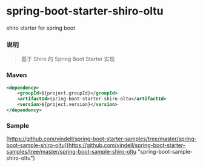 # spring-boot-starter-shiro-oltu
shiro starter for spring boot

### 说明


 > 基于 Shiro 的 Spring Boot Starter 实现


### Maven

``` xml
<dependency>
	<groupId>${project.groupId}</groupId>
	<artifactId>spring-boot-starter-shiro-oltu</artifactId>
	<version>${project.version}</version>
</dependency>
```

### Sample

[https://github.com/vindell/spring-boot-starter-samples/tree/master/spring-boot-sample-shiro-oltu](https://github.com/vindell/spring-boot-starter-samples/tree/master/spring-boot-sample-shiro-oltu "spring-boot-sample-shiro-oltu")

